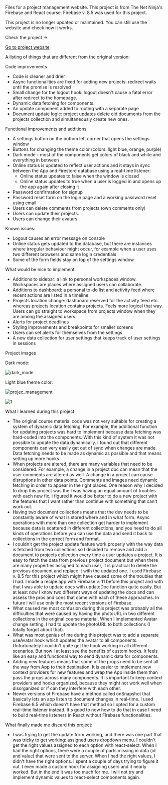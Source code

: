 Files for a project management website. This project is from The Net Ninja's Firebase and React course. Firebase v. 8.5 was used for this project.

This project is no longer updated or maintained. You can still use the website and check how it works.

Check the project ->

<a href="https://javascript-d1a2d.web.app/">Go to project website</a>

A listing of things that are different from the original version:

Code improvements

* Code is cleaner and drier
* Async functionalities are fixed for adding new projects: redirect waits until the promise is resolved
* Small change for the logout hook: logout doesn't cause a fatal error after redirect to the homepage.
* Dynamic data fetching for components.
* An update component added to routing with a separate page
* Document update logic: project updates delete old documents from the projects collection and simultaneously create new ones.

Functional improvements and additions

* A settings button on the bottom left corner that opens the settings window
* Buttons for changing the theme color (colors: light blue, orange, purple)
* Dark mode - most of the components get colors of black and white and everything in between
* Online status is updated to reflect user actions and it stays in sync between the App and Firestore database using a real-time listener:
   - Online status updates to false when the window is closed
   - Online status updates to true when a user is logged in and opens up the app again after closing it
* Password confirmation for signup
* Password reset form on the login page and a working password reset using email
* Users can delete comments from projects (own comments only)
* Users can update their projects.
* Users can change their avatars.

Known issues:

* Logout causes an error message on console
* Online status gets updated to the database, but there are instances where irregular behaviour might occur, for example when a user uses two different browsers and same login credentials
* Some of the form fields stay on top of the settings window


What would be nice to implement:

* Additions to sidebar: a link to personal workspaces window. Workspaces are places where assigned users can collaborate.
* Additions to dashboard: a personal to-do list and activity feed where recent actions are listed in a timeline
* Projects location change: dashboard reserved for the activity feed etc. whereas projects location contains projects. Feels more logical that way. Users can go straight to workspace from projects window when they are among the assigned users.
* Alerts for project deadlines
* Styling improvements and breakpoints for smaller screens
* Users can set alerts for themselves from the settings
* A new data collection for user settings that keeps track of user settings in sessions

Project images

Dark mode:

![dark_mode](https://github.com/user-attachments/assets/0c629e70-a4bd-42ee-a0d2-97fcf03e12cd)

Light blue theme color:

![projec_management](https://github.com/user-attachments/assets/534301c3-e932-4ce1-8dc4-e99d925f24eb)

  
![1](https://github.com/user-attachments/assets/b47b4269-f304-4868-85cf-e8610d36be9f)



What I learned during this project:

* The original course material code was not very suitable for creating a system of dynamic data fetching. For example, the additional function for updating projects was hard to implement because data fetching was hard-coded into the components. With this kind of system it was not possible to update the data dynamically. I found out that different components can very easily get out of sync when changes are made. Data fetching needs to be made as dynamic as possible and that means setting up more hooks.
*  When projects are altered, there are many variables that need to be considered. For example, a change in a project doc can mean that the user comments are altered as well. A change in a project can cause disruptions in other data points. Comments and images need dynamic fetching in order to appear in the right places. One reason why I decided to drop this project was the I was having an equal amount of troubles with each new fix. I figured it would be better to do a new project with the features that I want rather than continue with something that can't work out.
* Having two document collections means that the dev needs to be constantly aware of what is stored where and in what form. Async operations with more than one collection get harder to implement because data is scattered in different collections, and you need to do all kinds of operations before you can use the data and send it back to collections in the correct form and format.
* I couldn't get the project update feature work properly with the way data is fetched from two collections so I decided to remove and add a document to projects collection every time a user updates a project. It is easy to fetch the data from previous project document but when there are many properties assigned to each user, it is practical to delete the previous document and replace it with the updated one. I used Firebase v. 8.5 for this project which might have caused some of the troubles that I had. I made a recipe app with Firebase v. 11 before this project and with that I was able to update docs with updateDoc function quite easily. But at least now I know two different ways of updating the docs and can assess the pros and cons that come with each of these approaches. In future I will use only the most recent versions of Firebase.
* What caused me most confusion during this project was probably all the difficulties that were caused by having the photoURL in two different collections in the original course material. When I implemented Avatar change setting, I had to update the photoURL to both collections (I totally forgot about that).
* What was most genius of me during this project was to add a separate useAvatar hook which updates the avatar to all components. Unfortunately I couldn't quite get the hook working in all different scenarios. But now I at least see the benefits of custom hooks. It feels like an easy and functional way to send dynamic data for components.
* Adding new features means that some of the props need to be sent all the way from App to their destination. It is easier to implement new context providers for new features and wrap the App inside them than pass the props across many components. It is important to keep context providers and hooks organized, because they might not work well when disorganized or if can they interfere with each other.
* Newer versions of Firebase have a method called onSnapshot that basically lets an app listen to document changes in real-time. I used Firebase 8.5 which doesn't have that method so I opted for a custom real-time listener instead. It's good to now how to do that in case I need to build real-time listeners in React without Firebase functionalities.

What finally made me discard this project:

* I was trying to get the update form working, and there was one part that was tricky to get working: assigned users dropdown menu. I couldn't get the right values assigned to each option with react-select. When I had the right options, there were a couple of parts missing in data (id and value) that were sent to the server. When I had the right values, I didn't have the right options. I spent a couple of days trying to figure it out. I even made a custom hook for assigning users and it nearly worked. But in the end it was too much for me. I will not try and implement dynamic values to react-select components again.
